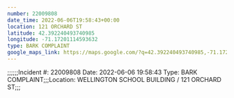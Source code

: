 ```yaml
---
number: 22009808
date_time: 2022-06-06T19:58:43+00:00
location: 121 ORCHARD ST
latitude: 42.392240493740985
longitude: -71.17201114593632
type: BARK COMPLAINT
google_maps_link: https://maps.google.com/?q=42.392240493740985,-71.17201114593632
---
```


;;;;;;Incident #: 22009808  Date: 2022-06-06 19:58:43   Type: BARK COMPLAINT;;;Location: WELLINGTON SCHOOL BUILDING / 121 ORCHARD ST;;;
